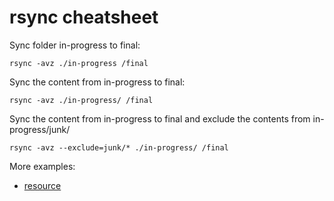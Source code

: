# rsync cheatsheet

Sync folder in-progress to final:

```
rsync -avz ./in-progress /final
```

Sync the content from in-progress to final:

```
rsync -avz ./in-progress/ /final
```

Sync the content from in-progress to final and exclude the contents from in-progress/junk/

```
rsync -avz --exclude=junk/* ./in-progress/ /final
```

More examples:
- [resource](https://devhints.io/rsync)
